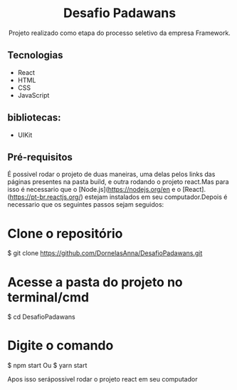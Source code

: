 <h1 align="center">Desafio Padawans</h1>

<p align="center">Projeto realizado como etapa do processo seletivo da empresa Framework. </p>

## Tecnologias

* React
* HTML
* CSS
* JavaScript
## bibliotecas:
* UIKit


## Pré-requisitos
  
  É possivel rodar o projeto de duas maneiras, uma delas pelos links das páginas presentes na pasta build,
e outra rodando o projeto react.Mas para isso é necessario que o [Node.js](https://nodejs.org/en e o [React].(https://pt-br.reactjs.org/)
estejam instalados em seu computador.Depois é necessario que os seguintes passos sejam seguidos:

# Clone o repositório
$ git clone <https://github.com/DornelasAnna/DesafioPadawans.git>
# Acesse a pasta do projeto no terminal/cmd
$ cd DesafioPadawans

# Digite o comando 
$ npm start
  Ou
$ yarn start



Apos isso serápossivel rodar o projeto react em seu computador
